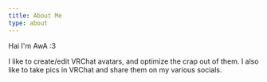 ```yaml
---
title: About Me
type: about
---
```


Hai I'm AwA :3

I like to create/edit VRChat avatars, and optimize the crap out of them. I also like to take pics in VRChat and share them on my various socials.
